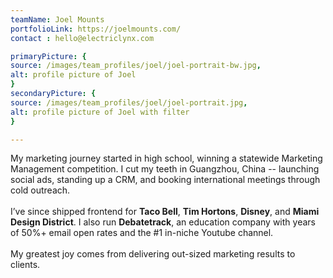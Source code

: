 ```yaml
---
teamName: Joel Mounts
portfolioLink: https://joelmounts.com/
contact : hello@electriclynx.com 

primaryPicture: {
source: /images/team_profiles/joel/joel-portrait-bw.jpg,
alt: profile picture of Joel
}
secondaryPicture: {
source: /images/team_profiles/joel/joel-portrait.jpg,
alt: profile picture of Joel with filter
}

---
```


My marketing journey started in high school, winning a statewide Marketing Management competition. I cut my teeth in Guangzhou, China -- launching social ads, standing up a CRM, and booking international meetings through cold outreach.  <br><br> I’ve since shipped frontend for **Taco Bell**, **Tim Hortons**, **Disney**, and **Miami Design District**.  I also run **Debatetrack**, an education company with years of 50%+ email open rates and the #1 in-niche Youtube channel. <br><br> My greatest joy comes from delivering out-sized marketing results to clients.
